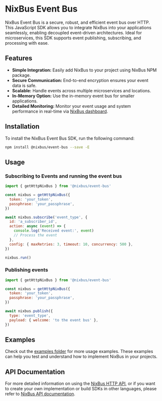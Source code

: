 # NixBus Event Bus

NixBus Event Bus is a secure, robust, and efficient event bus over HTTP. This JavaScript SDK allows you to integrate NixBus into your applications seamlessly, enabling decoupled event-driven architectures. Ideal for microservices, this SDK supports event publishing, subscribing, and processing with ease.

## Features

- **Simple Integration:** Easily add NixBus to your project using NixBus NPM package.
- **Secure Communication:** End-to-end encryption ensures your event data is safe.
- **Scalable:** Handle events across multiple microservices and locations.
- **In-Memory Option:** Use the in-memory event bus for smaller applications.
- **Detailed Monitoring:** Monitor your event usage and system performance in real-time via [NixBus dashboard](https://nixbus.com/dashboard).

## Installation

To install the NixBus Event Bus SDK, run the following command:

```bash
npm install @nixbus/event-bus --save -E
```

## Usage

### Subscribing to Events and running the event bus

```javascript
import { getHttpNixBus } from '@nixbus/event-bus'

const nixbus = getHttpNixBus({
  token: 'your_token',
  passphrase: 'your_passphrase',
})

await nixbus.subscribe('event_type', {
  id: 'a_subscriber_id',
  action: async (event) => {
    console.log('Received event:', event)
    // Process the event
  },
  config: { maxRetries: 3, timeout: 10, concurrency: 500 },
})

nixbus.run()
```

### Publishing events

```javascript
import { getHttpNixBus } from '@nixbus/event-bus'

const nixbus = getHttpNixBus({
  token: 'your_token',
  passphrase: 'your_passphrase',
})

await nixbus.publish({
  type: 'event_type',
  payload: { welcome: 'to the event bus' },
})
```

## Examples
Check out the [examples folder](/examples) for more usage examples. These examples can help you test and understand how to implement NixBus in your projects.

## API Documentation

For more detailed information on using the [NixBus HTTP API](https://nixbus.com/api), or if you want to create your own implementation or build SDKs in other languages, please refer to [NixBus API documentation](https://nixbus.com/api).
